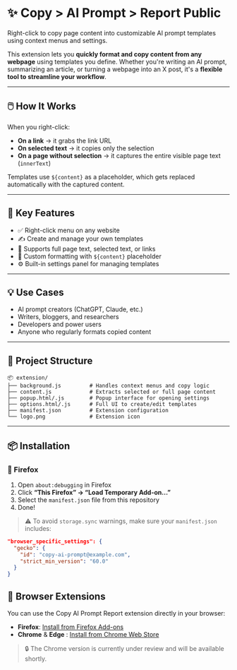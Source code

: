 # ✨ Copy > AI Prompt > Report Public

Right-click to copy page content into customizable AI prompt templates using context menus and settings.

This extension lets you **quickly format and copy content from any webpage** using templates you define. Whether you're writing an AI prompt, summarizing an article, or turning a webpage into an X post, it's a **flexible tool to streamline your workflow**.

---

## 🖱️ How It Works

When you right-click:
- **On a link** → it grabs the link URL
- **On selected text** → it copies only the selection
- **On a page without selection** → it captures the entire visible page text (`innerText`)

Templates use `${content}` as a placeholder, which gets replaced automatically with the captured content.

---

## 🧩 Key Features

- ✅ Right-click menu on any website
- ✍️ Create and manage your own templates
- 🧠 Supports full page text, selected text, or links
- 💬 Custom formatting with `${content}` placeholder
- ⚙️ Built-in settings panel for managing templates

---

## 💡 Use Cases

- AI prompt creators (ChatGPT, Claude, etc.)
- Writers, bloggers, and researchers
- Developers and power users
- Anyone who regularly formats copied content

---

## 📁 Project Structure

```pgsql
📦 extension/
├── background.js         # Handles context menus and copy logic
├── content.js            # Extracts selected or full page content
├── popup.html/.js        # Popup interface for opening settings
├── options.html/.js      # Full UI to create/edit templates
├── manifest.json         # Extension configuration
└── logo.png              # Extension icon
```
---

## 📦 Installation

### 🔧 Firefox

1. Open `about:debugging` in Firefox
2. Click **“This Firefox” → “Load Temporary Add-on…”**
3. Select the `manifest.json` file from this repository
4. Done!

> ⚠️ To avoid `storage.sync` warnings, make sure your `manifest.json` includes:

```json
"browser_specific_settings": {
  "gecko": {
    "id": "copy-ai-prompt@example.com",
    "strict_min_version": "60.0"
  }
}
```

## 🔌 Browser Extensions

You can use the Copy AI Prompt Report extension directly in your browser:

- **Firefox**: [Install from Firefox Add-ons](https://addons.mozilla.org/en-US/firefox/addon/copy-ai-prompt-report/)
- **Chrome** & **Edge**  : [Install from Chrome Web Store](https://chromewebstore.google.com/detail/copy-%3E-ai-prompt-%3E-report/cghkccejlkfcinmbifkejmgmaolaoacb)

> 🔒 The Chrome version is currently under review and will be available shortly.

